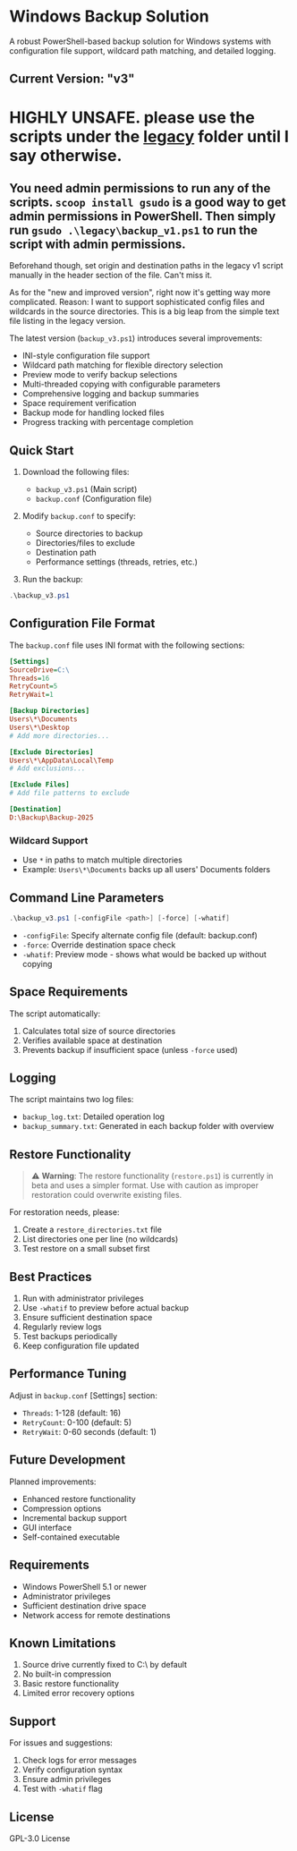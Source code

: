 # Windows Backup Solution

A robust PowerShell-based backup solution for Windows systems with configuration file support, wildcard path matching, and detailed logging.

## Current Version: "v3" 

# HIGHLY UNSAFE. please use the scripts under the [legacy](./legacy/) folder until I say otherwise.
## You need admin permissions to run any of the scripts. `scoop install gsudo` is a good way to get admin permissions in PowerShell. Then simply run `gsudo .\legacy\backup_v1.ps1` to run the script with admin permissions.
Beforehand though, set origin and destination paths in the legacy v1 script manually in the header section of the file. Can't miss it.

As for the "new and improved version", right now it's getting way more complicated.
Reason: I want to support sophisticated config files and wildcards in the source directories. This is a big leap from the simple text file listing in the legacy version.


The latest version (`backup_v3.ps1`) introduces several improvements:
- INI-style configuration file support
- Wildcard path matching for flexible directory selection
- Preview mode to verify backup selections
- Multi-threaded copying with configurable parameters
- Comprehensive logging and backup summaries
- Space requirement verification
- Backup mode for handling locked files
- Progress tracking with percentage completion

## Quick Start

1. Download the following files:
   - `backup_v3.ps1` (Main script)
   - `backup.conf` (Configuration file)

2. Modify `backup.conf` to specify:
   - Source directories to backup
   - Directories/files to exclude
   - Destination path
   - Performance settings (threads, retries, etc.)

3. Run the backup:
```powershell
.\backup_v3.ps1
```

## Configuration File Format

The `backup.conf` file uses INI format with the following sections:

```ini
[Settings]
SourceDrive=C:\
Threads=16
RetryCount=5
RetryWait=1

[Backup Directories]
Users\*\Documents
Users\*\Desktop
# Add more directories...

[Exclude Directories]
Users\*\AppData\Local\Temp
# Add exclusions...

[Exclude Files]
# Add file patterns to exclude

[Destination]
D:\Backup\Backup-2025
```

### Wildcard Support
- Use `*` in paths to match multiple directories
- Example: `Users\*\Documents` backs up all users' Documents folders

## Command Line Parameters

```powershell
.\backup_v3.ps1 [-configFile <path>] [-force] [-whatif]
```

- `-configFile`: Specify alternate config file (default: backup.conf)
- `-force`: Override destination space check
- `-whatif`: Preview mode - shows what would be backed up without copying

## Space Requirements

The script automatically:
1. Calculates total size of source directories
2. Verifies available space at destination
3. Prevents backup if insufficient space (unless `-force` used)

## Logging

The script maintains two log files:
- `backup_log.txt`: Detailed operation log
- `backup_summary.txt`: Generated in each backup folder with overview

## Restore Functionality

> ⚠️ **Warning**: The restore functionality (`restore.ps1`) is currently in beta and uses a simpler format. Use with caution as improper restoration could overwrite existing files.

For restoration needs, please:
1. Create a `restore_directories.txt` file
2. List directories one per line (no wildcards)
3. Test restore on a small subset first

## Best Practices

1. Run with administrator privileges
2. Use `-whatif` to preview before actual backup
3. Ensure sufficient destination space
4. Regularly review logs
5. Test backups periodically
6. Keep configuration file updated

## Performance Tuning

Adjust in `backup.conf` [Settings] section:
- `Threads`: 1-128 (default: 16)
- `RetryCount`: 0-100 (default: 5)
- `RetryWait`: 0-60 seconds (default: 1)

## Future Development

Planned improvements:
- Enhanced restore functionality
- Compression options
- Incremental backup support
- GUI interface
- Self-contained executable

## Requirements

- Windows PowerShell 5.1 or newer
- Administrator privileges
- Sufficient destination drive space
- Network access for remote destinations

## Known Limitations

1. Source drive currently fixed to C:\ by default
2. No built-in compression
3. Basic restore functionality
4. Limited error recovery options

## Support

For issues and suggestions:
1. Check logs for error messages
2. Verify configuration syntax
3. Ensure admin privileges
4. Test with `-whatif` flag

## License

GPL-3.0 License